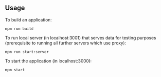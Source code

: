 ## Usage

To build an application:
```
npm run build
```

To run local server (in localhost:3001) that serves data for testing purposes (prerequisite to running all further servers which use proxy):
```
npm run start:server
``` 

To start the application (in localhost:3000):
```
npm start